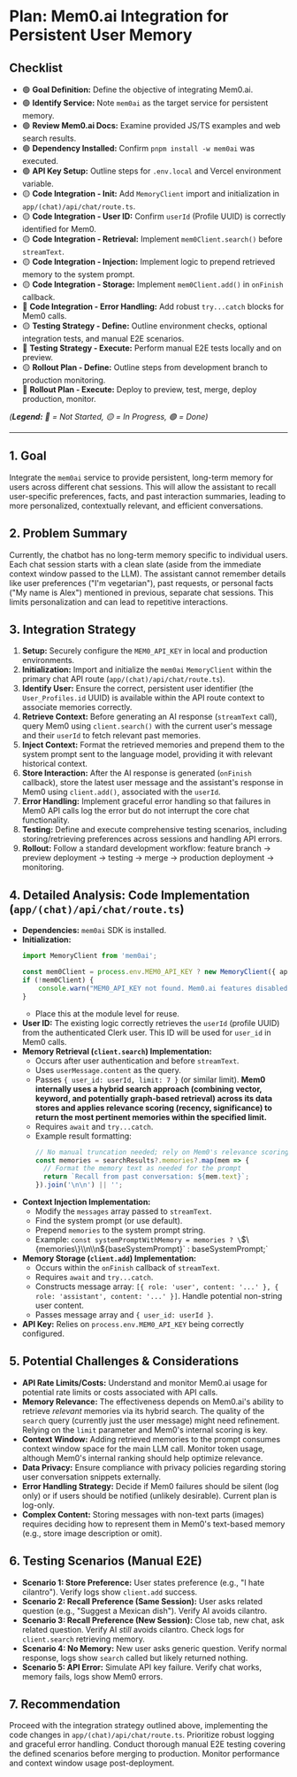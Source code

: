 # Plan: Mem0.ai Integration for Persistent User Memory

## Checklist

*   🟢 **Goal Definition:** Define the objective of integrating Mem0.ai.
*   🟢 **Identify Service:** Note `mem0ai` as the target service for persistent memory.
*   🟢 **Review Mem0.ai Docs:** Examine provided JS/TS examples and web search results.
*   🟢 **Dependency Installed:** Confirm `pnpm install -w mem0ai` was executed.
*   🟢 **API Key Setup:** Outline steps for `.env.local` and Vercel environment variable.
*   🟡 **Code Integration - Init:** Add `MemoryClient` import and initialization in `app/(chat)/api/chat/route.ts`.
*   🟡 **Code Integration - User ID:** Confirm `userId` (Profile UUID) is correctly identified for Mem0.
*   🟡 **Code Integration - Retrieval:** Implement `mem0Client.search()` before `streamText`.
*   🟡 **Code Integration - Injection:** Implement logic to prepend retrieved memory to the system prompt.
*   🟡 **Code Integration - Storage:** Implement `mem0Client.add()` in `onFinish` callback.
*   🔴 **Code Integration - Error Handling:** Add robust `try...catch` blocks for Mem0 calls.
*   🟡 **Testing Strategy - Define:** Outline environment checks, optional integration tests, and manual E2E scenarios.
*   🔴 **Testing Strategy - Execute:** Perform manual E2E tests locally and on preview.
*   🟡 **Rollout Plan - Define:** Outline steps from development branch to production monitoring.
*   🔴 **Rollout Plan - Execute:** Deploy to preview, test, merge, deploy production, monitor.

*(**Legend:** 🔴 = Not Started, 🟡 = In Progress, 🟢 = Done)*

---

## 1. Goal

Integrate the `mem0ai` service to provide persistent, long-term memory for users across different chat sessions. This will allow the assistant to recall user-specific preferences, facts, and past interaction summaries, leading to more personalized, contextually relevant, and efficient conversations.

## 2. Problem Summary

Currently, the chatbot has no long-term memory specific to individual users. Each chat session starts with a clean slate (aside from the immediate context window passed to the LLM). The assistant cannot remember details like user preferences ("I'm vegetarian"), past requests, or personal facts ("My name is Alex") mentioned in previous, separate chat sessions. This limits personalization and can lead to repetitive interactions.

## 3. Integration Strategy

1.  **Setup:** Securely configure the `MEM0_API_KEY` in local and production environments.
2.  **Initialization:** Import and initialize the `mem0ai` `MemoryClient` within the primary chat API route (`app/(chat)/api/chat/route.ts`).
3.  **Identify User:** Ensure the correct, persistent user identifier (the `User_Profiles.id` UUID) is available within the API route context to associate memories correctly.
4.  **Retrieve Context:** Before generating an AI response (`streamText` call), query Mem0 using `client.search()` with the current user's message and their `userId` to fetch relevant past memories.
5.  **Inject Context:** Format the retrieved memories and prepend them to the system prompt sent to the language model, providing it with relevant historical context.
6.  **Store Interaction:** After the AI response is generated (`onFinish` callback), store the latest user message and the assistant's response in Mem0 using `client.add()`, associated with the `userId`.
7.  **Error Handling:** Implement graceful error handling so that failures in Mem0 API calls log the error but do not interrupt the core chat functionality.
8.  **Testing:** Define and execute comprehensive testing scenarios, including storing/retrieving preferences across sessions and handling API errors.
9.  **Rollout:** Follow a standard development workflow: feature branch -> preview deployment -> testing -> merge -> production deployment -> monitoring.

## 4. Detailed Analysis: Code Implementation (`app/(chat)/api/chat/route.ts`)

*   **Dependencies:** `mem0ai` SDK is installed.
*   **Initialization:**
    ```typescript
    import MemoryClient from 'mem0ai';

    const mem0Client = process.env.MEM0_API_KEY ? new MemoryClient({ apiKey: process.env.MEM0_API_KEY }) : null;
    if (!mem0Client) {
        console.warn("MEM0_API_KEY not found. Mem0.ai features disabled.");
    }
    ```
    *   Place this at the module level for reuse.
*   **User ID:** The existing logic correctly retrieves the `userId` (profile UUID) from the authenticated Clerk user. This ID will be used for `user_id` in Mem0 calls.
*   **Memory Retrieval (`client.search`) Implementation:**
    *   Occurs after user authentication and before `streamText`.
    *   Uses `userMessage.content` as the query.
    *   Passes `{ user_id: userId, limit: 7 }` (or similar limit). **Mem0 internally uses a hybrid search approach (combining vector, keyword, and potentially graph-based retrieval) across its data stores and applies relevance scoring (recency, significance) to return the most pertinent memories within the specified limit.**
    *   Requires `await` and `try...catch`.
    *   Example result formatting:
        ```typescript
        // No manual truncation needed; rely on Mem0's relevance scoring and limit.
        const memories = searchResults?.memories?.map(mem => {
          // Format the memory text as needed for the prompt
          return `Recall from past conversation: ${mem.text}`;
        }).join('\n\n') || '';
        ```
*   **Context Injection Implementation:**
    *   Modify the `messages` array passed to `streamText`.
    *   Find the system prompt (or use default).
    *   Prepend `memories` to the system prompt string.
    *   Example: `const systemPromptWithMemory = memories ? \`$\{memories\}\\n\\n$\{baseSystemPrompt\}\` : baseSystemPrompt;`
*   **Memory Storage (`client.add`) Implementation:**
    *   Occurs within the `onFinish` callback of `streamText`.
    *   Requires `await` and `try...catch`.
    *   Constructs message array: `[{ role: 'user', content: '...' }, { role: 'assistant', content: '...' }]`. Handle potential non-string user content.
    *   Passes message array and `{ user_id: userId }`.
*   **API Key:** Relies on `process.env.MEM0_API_KEY` being correctly configured.

## 5. Potential Challenges & Considerations

*   **API Rate Limits/Costs:** Understand and monitor Mem0.ai usage for potential rate limits or costs associated with API calls.
*   **Memory Relevance:** The effectiveness depends on Mem0.ai's ability to retrieve *relevant* memories via its hybrid search. The quality of the `search` query (currently just the user message) might need refinement. Relying on the `limit` parameter and Mem0's internal scoring is key.
*   **Context Window:** Adding retrieved memories to the prompt consumes context window space for the main LLM call. Monitor token usage, although Mem0's internal ranking should help optimize relevance.
*   **Data Privacy:** Ensure compliance with privacy policies regarding storing user conversation snippets externally.
*   **Error Handling Strategy:** Decide if Mem0 failures should be silent (log only) or if users should be notified (unlikely desirable). Current plan is log-only.
*   **Complex Content:** Storing messages with non-text parts (images) requires deciding how to represent them in Mem0's text-based memory (e.g., store image description or omit).

## 6. Testing Scenarios (Manual E2E)

*   **Scenario 1: Store Preference:** User states preference (e.g., "I hate cilantro"). Verify logs show `client.add` success.
*   **Scenario 2: Recall Preference (Same Session):** User asks related question (e.g., "Suggest a Mexican dish"). Verify AI avoids cilantro.
*   **Scenario 3: Recall Preference (New Session):** Close tab, new chat, ask related question. Verify AI *still* avoids cilantro. Check logs for `client.search` retrieving memory.
*   **Scenario 4: No Memory:** New user asks generic question. Verify normal response, logs show `search` called but likely returned nothing.
*   **Scenario 5: API Error:** Simulate API key failure. Verify chat works, memory fails, logs show Mem0 errors.

## 7. Recommendation

Proceed with the integration strategy outlined above, implementing the code changes in `app/(chat)/api/chat/route.ts`. Prioritize robust logging and graceful error handling. Conduct thorough manual E2E testing covering the defined scenarios before merging to production. Monitor performance and context window usage post-deployment. 
